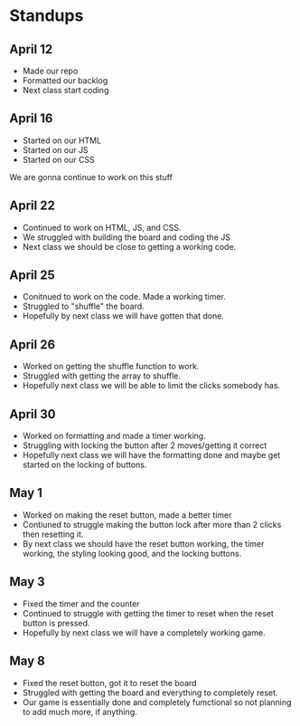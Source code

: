 # Standups

## April 12
  - Made our repo
  - Formatted our backlog
  - Next class start coding

## April 16
  - Started on our HTML
  - Started on our JS
  - Started on our CSS
  
  We are gonna continue to work on this stuff
  
 ## April 22
  - Continued to work on HTML, JS, and CSS.
  - We struggled with building the board and coding the JS
  - Next class we should be close to getting a working code.
  
 ## April 25
  - Conitnued to work on the code. Made a working timer.
  - Struggled to "shuffle" the board.
  - Hopefully by next class we will have gotten that done.
  
 ## April 26
  - Worked on getting the shuffle function to work.
  - Struggled with getting the array to shuffle.
  - Hopefully next class we will be able to limit the clicks somebody has.
  
 ## April 30
  - Worked on formatting and made a timer working.
  - Struggling with locking the button after 2 moves/getting it correct
  - Hopefully next class we will have the formatting done and maybe get started on the locking of buttons.
  
 ## May 1
  - Worked on making the reset button, made a better timer
  - Contiuned to struggle making the button lock after more than 2 clicks then resetting it.
  - By next class we should have the reset button working, the timer working, the styling looking good, and the locking buttons.
  ## May 3
  - Fixed the timer and the counter
  - Continued to struggle with getting the timer to reset when the reset button is pressed.
  - Hopefully by next class we will have a completely working game.
  
  ## May 8
  - Fixed the reset button, got it to reset the board
  - Struggled with getting the board and everything to completely reset.
  - Our game is essentially done and completely fumctional so not planning to add much more, if anything.
